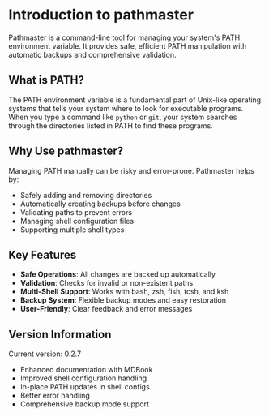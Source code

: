 # Introduction to pathmaster

Pathmaster is a command-line tool for managing your system's PATH environment variable. It provides safe, efficient PATH manipulation with automatic backups and comprehensive validation.

## What is PATH?

The PATH environment variable is a fundamental part of Unix-like operating systems that tells your system where to look for executable programs. When you type a command like `python` or `git`, your system searches through the directories listed in PATH to find these programs.

## Why Use pathmaster?

Managing PATH manually can be risky and error-prone. Pathmaster helps by:

- Safely adding and removing directories
- Automatically creating backups before changes
- Validating paths to prevent errors
- Managing shell configuration files
- Supporting multiple shell types

## Key Features

- **Safe Operations**: All changes are backed up automatically
- **Validation**: Checks for invalid or non-existent paths
- **Multi-Shell Support**: Works with bash, zsh, fish, tcsh, and ksh
- **Backup System**: Flexible backup modes and easy restoration
- **User-Friendly**: Clear feedback and error messages

## Version Information

Current version: 0.2.7

- Enhanced documentation with MDBook
- Improved shell configuration handling
- In-place PATH updates in shell configs
- Better error handling
- Comprehensive backup mode support
